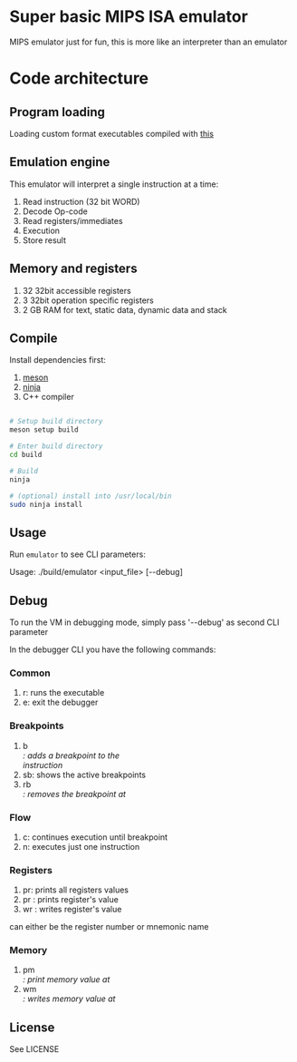 # Super basic MIPS ISA emulator

MIPS emulator just for fun, this is more like an interpreter than an emulator

# Code architecture

## Program loading

Loading custom format executables compiled with [this](https://github.com/thegoldgoat/mips_compiler)

## Emulation engine

This emulator will interpret a single instruction at a time:

1. Read instruction (32 bit WORD)
2. Decode Op-code
3. Read registers/immediates
4. Execution
5. Store result

## Memory and registers

1. 32 32bit accessible registers
2. 3 32bit operation specific registers
3. 2 GB RAM for text, static data, dynamic data and stack

## Compile

Install dependencies first:

1. [meson](https://mesonbuild.com/)
2. [ninja](https://ninja-build.org/)
3. C++ compiler

```bash

# Setup build directory
meson setup build

# Enter build directory
cd build

# Build
ninja

# (optional) install into /usr/local/bin
sudo ninja install

```

## Usage

Run `emulator` to see CLI parameters:

Usage: ./build/emulator <input_file> [--debug]

## Debug

To run the VM in debugging mode, simply pass '--debug' as second CLI parameter

In the debugger CLI you have the following commands:

### Common

1. r: runs the executable
2. e: exit the debugger

### Breakpoints

1. b <address>: adds a breakpoint to the <address> instruction
2. sb: shows the active breakpoints
3. rb <address>: removes the breakpoint at <address>

### Flow

1. c: continues execution until breakpoint
2. n: executes just one instruction

### Registers

1. pr: prints all registers values
2. pr <reg>: prints <reg> register's value
3. wr <reg>: writes <reg> register's value

<reg> can either be the register number or mnemonic name

### Memory

1. pm <address>: print memory value at <address>
2. wm <address>: writes memory value at <address>

## License

See LICENSE
